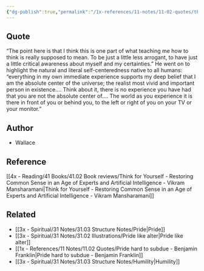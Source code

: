 ```yaml
---
{"dg-publish":true,"permalink":"/1x-references/11-notes/11-02-quotes/the-natural-and-literal-self-centeredness-of-all-humans/","title":"The natural and literal self-centeredness of all humans","created":"2023-03-09T09:21:23.000+03:00","updated":"2024-02-14T20:18:37.670+03:00"}
---
```



## Quote
“The point here is that I think this is one part of what teaching me how to think is really supposed to mean. To be just a little less arrogant, to have just a little critical awareness about myself and my certainties.” He went on to highlight the natural and literal self-centeredness native to all humans: “everything in my own immediate experience supports my deep belief that I am the absolute center of the universe; the realist most vivid and important person in existence.… Think about it, there is no experience you have had that you are not the absolute center of.… The world as you experience it is there in front of you or behind you, to the left or right of you on your TV or your monitor.”

## Author
- Wallace

## Reference
[[4x - Reading/41 Books/41.02 Book reviews/Think for Yourself - Restoring Common Sense in an Age of Experts and Artificial Intelligence - Vikram Mansharamani\|Think for Yourself - Restoring Common Sense in an Age of Experts and Artificial Intelligence - Vikram Mansharamani]]

## Related
- [[3x - Spiritual/31 Notes/31.03 Structure Notes/Pride\|Pride]]
- [[3x - Spiritual/31 Notes/31.02 Illustrations/Pride like alter\|Pride like alter]]
- [[1x - References/11 Notes/11.02 Quotes/Pride hard to subdue - Benjamin Franklin\|Pride hard to subdue - Benjamin Franklin]]
- [[3x - Spiritual/31 Notes/31.03 Structure Notes/Humility\|Humility]]